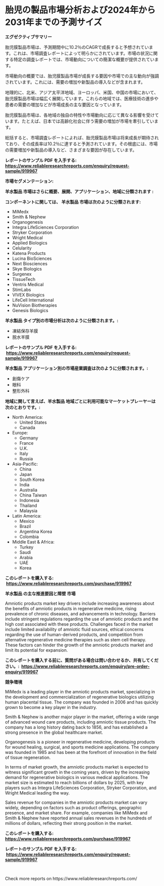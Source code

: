 <p><h1>胎児の製品市場分析および2024年から2031年までの予測サイズ</h1></p><p><strong>エグゼクティブサマリー</strong></p>
<p><p>胎児膜製品市場は、予測期間中に10.2％のCAGRで成長すると予想されています。これは、市場調査レポートによって明らかにされています。市場の状況に関する特定の調査レポートでは、市場動向についての簡潔な概要が提供されています。</p><p>市場動向の概要では、胎児膜製品市場が成長する要因や市場での主な動向が強調されています。これには、需要の増加や新製品の導入などが含まれます。</p><p>地理的に、北米、アジア太平洋地域、ヨーロッパ、米国、中国の市場において、胎児膜製品市場は幅広く展開しています。これらの地域では、医療技術の進歩や患者の需要の増加などが市場成長の主な要因となっています。</p><p>胎児膜製品市場は、各地域の独自の特性や市場動向に応じて異なる影響を受けています。たとえば、日本では高齢化社会に伴う需要の増加が市場を牽引しています。</p><p>総括すると、市場調査レポートによれば、胎児膜製品市場は将来成長が期待されており、その成長率は10.2％に達すると予測されています。その根底には、市場の需要増加や新製品の導入など、さまざまな要因が存在しています。</p></p>
<p><strong>レポートのサンプル PDF を入手する: <a href="https://www.reliableresearchreports.com/enquiry/request-sample/919967">https://www.reliableresearchreports.com/enquiry/request-sample/919967</a></strong></p>
<p><strong>市場セグメンテーション:</strong></p>
<p><strong> 羊水製品 市場はさらに概要、展開、アプリケーション、地域に分類されます :</strong></p>
<p><strong>コンポーネントに関しては、 羊水製品 市場は次のように分類されます: &nbsp;</strong></p>
<p><ul><li>MiMedx</li><li>Smith & Nephew</li><li>Organogenesis</li><li>Integra LifeSciences Corporation</li><li>Stryker Corporation</li><li>Wright Medical</li><li>Applied Biologics</li><li>Celularity</li><li>Katena Products</li><li>Lucina BioSciences</li><li>Next Biosciences</li><li>Skye Biologics</li><li>Surgenex</li><li>TissueTech</li><li>Ventris Medical</li><li>StimLabs</li><li>VIVEX Biologics</li><li>LifeCell International</li><li>NuVision Biotherapies</li><li>Genesis Biologics</li></ul></p>
<p><strong> 羊水製品 タイプ別の市場分析は次のように分類されます。:</strong></p>
<p><ul><li>凍結保存羊膜</li><li>脱水羊膜</li></ul></p>
<p><strong>レポートのサンプル PDF を入手する: &nbsp;<a href="https://www.reliableresearchreports.com/enquiry/request-sample/919967">https://www.reliableresearchreports.com/enquiry/request-sample/919967</a></strong></p>
<p><strong> 羊水製品 アプリケーション別の市場産業調査は次のように分類されます。:</strong></p>
<p><ul><li>創傷ケア</li><li>眼科</li><li>整形外科</li></ul></p>
<p><strong>地域に関して言えば、羊水製品 地域ごとに利用可能なマーケットプレーヤーは次のとおりです。:</strong></p>
<p><ul>
    <li>
        North America:
        <ul>
            <li>United States</li>
            <li>Canada</li>
        </ul>
    </li>
    <li>
        Europe:
        <ul>
            <li>Germany</li>
            <li>France</li>
            <li>U.K.</li>
            <li>Italy</li>
            <li>Russia</li>
        </ul>
    </li>
    <li>
        Asia-Pacific:
        <ul>
            <li>China</li>
            <li>Japan</li>
            <li>South Korea</li>
            <li>India</li>
            <li>Australia</li>
            <li>China Taiwan</li>
            <li>Indonesia</li>
            <li>Thailand</li>
            <li>Malaysia</li>
        </ul>
    </li>
    <li>
        Latin America:
        <ul>
            <li>Mexico</li>
            <li>Brazil</li>
            <li>Argentina Korea</li>
            <li>Colombia</li>
        </ul>
    </li>
    <li>
        Middle East & Africa:
        <ul>
            <li>Turkey</li>
            <li>Saudi</li>
            <li>Arabia</li>
            <li>UAE</li>
            <li>Korea</li>
        </ul>
    </li>
    </ul></p>
<p><strong>このレポートを購入する: &nbsp;<a href="https://www.reliableresearchreports.com/purchase/919967">https://www.reliableresearchreports.com/purchase/919967</a></strong></p>
<p><strong>羊水製品 の主な推進要因と障壁 市場</strong></p>
<p><p>Amniotic products market key drivers include increasing awareness about the benefits of amniotic products in regenerative medicine, rising prevalence of chronic diseases, and advancements in technology. Barriers include stringent regulations regarding the use of amniotic products and the high cost associated with these products. Challenges faced in the market include limited availability of amniotic fluid sources, ethical concerns regarding the use of human-derived products, and competition from alternative regenerative medicine therapies such as stem cell therapy. These factors can hinder the growth of the amniotic products market and limit its potential for expansion.</p></p>
<p><strong>このレポートを購入する前に、質問がある場合は問い合わせるか、共有してください。:&nbsp; <a href="https://www.reliableresearchreports.com/enquiry/pre-order-enquiry/919967">https://www.reliableresearchreports.com/enquiry/pre-order-enquiry/919967</a></strong></p>
<p><strong>競争環境</strong></p>
<p><p>MiMedx is a leading player in the amniotic products market, specializing in the development and commercialization of regenerative biologics utilizing human placental tissue. The company was founded in 2006 and has quickly grown to become a key player in the industry.</p><p>Smith & Nephew is another major player in the market, offering a wide range of advanced wound care products, including amniotic tissue products. The company has a long history dating back to 1856, and has established a strong presence in the global healthcare market.</p><p>Organogenesis is a pioneer in regenerative medicine, developing products for wound healing, surgical, and sports medicine applications. The company was founded in 1985 and has been at the forefront of innovation in the field of tissue regeneration.</p><p>In terms of market growth, the amniotic products market is expected to witness significant growth in the coming years, driven by the increasing demand for regenerative biologics in various medical applications. The market size is estimated to reach billions of dollars by 2025, with key players such as Integra LifeSciences Corporation, Stryker Corporation, and Wright Medical leading the way.</p><p>Sales revenue for companies in the amniotic products market can vary widely, depending on factors such as product offerings, geographic presence, and market share. For example, companies like MiMedx and Smith & Nephew have reported annual sales revenues in the hundreds of millions of dollars, reflecting their strong position in the market.</p></p>
<p><strong>このレポートを購入する: &nbsp; <a href="https://www.reliableresearchreports.com/purchase/919967">https://www.reliableresearchreports.com/purchase/919967</a></strong></p>
<p><strong>レポートのサンプル PDF を入手する: &nbsp;<a href="https://www.reliableresearchreports.com/enquiry/request-sample/919967">https://www.reliableresearchreports.com/enquiry/request-sample/919967</a></strong><strong></strong></p>
<p>&nbsp;</p>
<p>Check more reports on https://www.reliableresearchreports.com/</p>